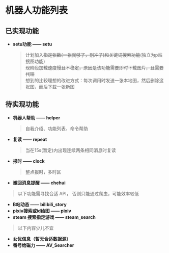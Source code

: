 # 机器人功能列表
## 已实现功能
* **setu功能 —— setu**
  >计划加入~~指定张数(一张就够了，别冲了)和关键词搜索功能~~(独立为p站搜图功能)  
  >~~现阶段加载速度慢且不稳定，原因是该功能需要即时下载图片，且需要代理~~  
  >想到的比较理想的改进方式：每次调用时发送一张本地图，然后删除这张图，而后下载一张新图
## 待实现功能

* **机器人帮助 —— helper**
  >自我介绍、功能列表、命令帮助
* **复读 —— repeat**
  >当在15s(暂定)内出现连续两条相同消息时复读
* **报时 —— clock**
  >整点报时，多时区
* **撤回消息提醒 —— chehui**
>以下功能需寻找合适 API， 否则只能通过爬虫，可能效率较低 
* **B站动态 —— bilibili_story**
* **pixiv搜索或id给图 —— pixiv**
* **steam 搜索指定游戏 —— steam_search**
>以下内容少儿不宜  
* **女优信息（暂无合适数据源）**
* **番号给磁力 —— AV_Searcher**



